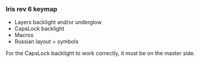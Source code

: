 ### Iris rev 6 keymap 
- Layers backlight and/or underglow
- CapsLock backlight
- Macros
- Russian layout + symbols

For the CapsLock backlight to work correctly, it must be on the master side.
